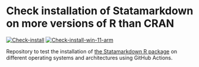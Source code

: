 # Check installation of Statamarkdown on more versions of R than CRAN
 
[![Check-install](https://github.com/remlapmot/Statamarkdown-install-check/actions/workflows/check.yml/badge.svg)](https://github.com/remlapmot/Statamarkdown-install-check/actions/workflows/check.yml)
[![Check-install-win-11-arm](https://github.com/remlapmot/Statamarkdown-install-check/actions/workflows/win-11-arm.yml/badge.svg)](https://github.com/remlapmot/Statamarkdown-install-check/actions/workflows/win-11-arm.yml)

Repository to test the installation of [the Statamarkdown R package](https://github.com/Hemken/Statamarkdown) on different operating systems and architectures using GitHub Actions.
